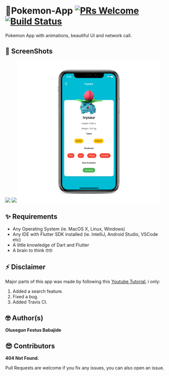 # 🐯Pokemon-App [![PRs Welcome](https://img.shields.io/badge/PRs-welcome-brightgreen.svg?style=flat-square)](http://makeapullrequest.com) [![Build Status](https://travis-ci.com/JideGuru/Pokemon-App.svg?branch=master)](https://travis-ci.com/JideGuru/Pokemon-App)

Pokemon App with animations, beautiful UI and network call.

## 📸 ScreenShots
<img src="screenshots/1.jpg" width="400">  <img src="screenshots/2.jpg" width="400">
<img src="https://raw.githubusercontent.com/iampawan/PokemonApp/master/ss.png" width="450">


## ✨ Requirements
* Any Operating System (ie. MacOS X, Linux, Windows)
* Any IDE with Flutter SDK installed (ie. IntelliJ, Android Studio, VSCode etc)
* A little knowledge of Dart and Flutter
* A brain to think 🤓🤓

## ⚡️ Disclaimer
Major parts of this app was made by following this [Youtube Tutorial](https://youtu.be/yeXJqZCiwTQ), i only:
1. Added a search feature.
2. Fixed a bug.
3. Added Travis CI.

## 🤓 Author(s)
**Olusegun Festus Babajide**


## 😎 Contributors
**404 Not Found.**

Pull Requests are welcome if you fix any issues,
you can also open an issue.
